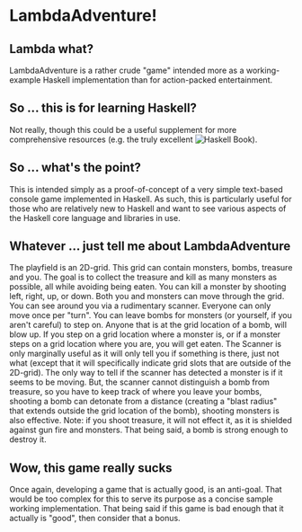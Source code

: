 # LambdaAdventure!

## Lambda what?

LambdaAdventure is a rather crude "game" intended more as a working-example Haskell implementation than for action-packed entertainment.

## So ... this is for learning Haskell?

Not really, though this could be a useful supplement for more comprehensive resources (e.g. the truly excellent ![Haskell Book](https://haskellbook.com/)).

## So ... what's the point?

This is intended simply as a proof-of-concept of a very simple text-based console game implemented in Haskell.  As such, this is particularly useful for those who are relatively new to Haskell and want to see various aspects of the Haskell core language and libraries in use.

## Whatever ... just tell me about LambdaAdventure

The playfield is an 2D-grid.  This grid can contain monsters, bombs, treasure and you.  The goal is to collect the treasure and kill as many monsters as possible, all while avoiding being eaten. You can kill a monster by shooting left, right, up, or down.  Both you and monsters can move through the grid.  You can see around you via a rudimentary scanner. Everyone can only move once per "turn". You can leave bombs for monsters (or yourself, if you aren't careful) to step on. Anyone that is at the grid location of a bomb, will blow up.  If you step on a grid location where a monster is, or if a monster steps on a grid location where you are, you will get eaten.  The Scanner is only marginally useful as it will only tell you if something is there, just not what (except that it will specifically indicate grid slots that are outside of the 2D-grid).  The only way to tell if the scanner has detected a monster is if it seems to be moving.  But, the scanner cannot distinguish a bomb from treasure, so you have to keep track of where you leave your bombs, shooting a bomb can detonate from a distance (creating a "blast radius" that extends outside the grid location of the bomb), shooting monsters is also effective.  Note: if you shoot treasure, it will not effect it, as it is shielded against gun fire and monsters.  That being said, a bomb is strong enough to destroy it.

## Wow, this game really sucks

Once again, developing a game that is actually good, is an anti-goal.  That would be too complex for this to serve its purpose as a concise sample working implementation.  That being said if this game is bad enough that it actually is "good", then consider that a bonus.